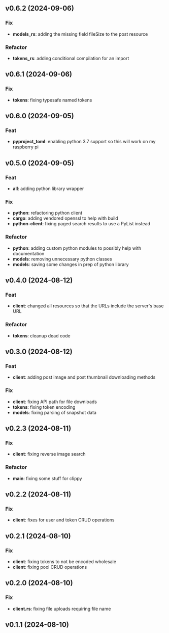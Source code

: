 ## v0.6.2 (2024-09-06)

### Fix

- **models_rs**: adding the missing field fileSize to the post resource

### Refactor

- **tokens_rs**: adding conditional compilation for an import

## v0.6.1 (2024-09-06)

### Fix

- **tokens**: fixing typesafe named tokens

## v0.6.0 (2024-09-05)

### Feat

- **pyproject_toml**: enabling python 3.7 support so this will work on my raspberry pi

## v0.5.0 (2024-09-05)

### Feat

- **all**: adding python library wrapper

### Fix

- **python**: refactoring python client
- **cargo**: adding vendored openssl to help with build
- **python-client**: fixing paged search results to use a PyList instead

### Refactor

- **python**: adding custom python modules to possibly help with documentation
- **models**: removing unnecessary python classes
- **models**: saving some changes in prep of python library

## v0.4.0 (2024-08-12)

### Feat

- **client**: changed all resources so that the URLs include the server's base URL

### Refactor

- **tokens**: cleanup dead code

## v0.3.0 (2024-08-12)

### Feat

- **client**: adding post image and post thumbnail downloading methods

### Fix

- **client**: fixing API path for file downloads
- **tokens**: fixing token encoding
- **models**: fixing parsing of snapshot data

## v0.2.3 (2024-08-11)

### Fix

- **client**: fixing reverse image search

### Refactor

- **main**: fixing some stuff for clippy

## v0.2.2 (2024-08-11)

### Fix

- **client**: fixes for user and token CRUD operations

## v0.2.1 (2024-08-10)

### Fix

- **client**: fixing tokens to not be encoded wholesale
- **client**: fixing pool CRUD operations

## v0.2.0 (2024-08-10)

### Fix

- **client.rs**: fixing file uploads requiring file name

## v0.1.1 (2024-08-10)
